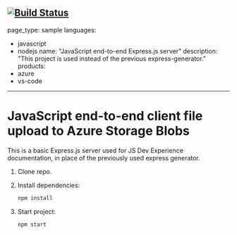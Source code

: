 [![Build Status](https://dev.azure.com/iopsv2/content-submission/_apis/build/status/shenshanyoumu.js-e2e-express-server?branchName=main)](https://dev.azure.com/iopsv2/content-submission/_build/latest?definitionId=74&branchName=main)
---
page_type: sample
languages:
- javascript
- nodejs
name: "JavaScript end-to-end Express.js server"
description: "This project is used instead of the previous express-generator."
products:
- azure
- vs-code
---

# JavaScript end-to-end client file upload to Azure Storage Blobs

This is a basic Express.js server used for JS Dev Experience documentation, in place of the previously used express generator. 

1. Clone repo.

1. Install dependencies: 

    ```bash
    npm install
    ```

1. Start project: 

    ```bash
    npm start
    ```